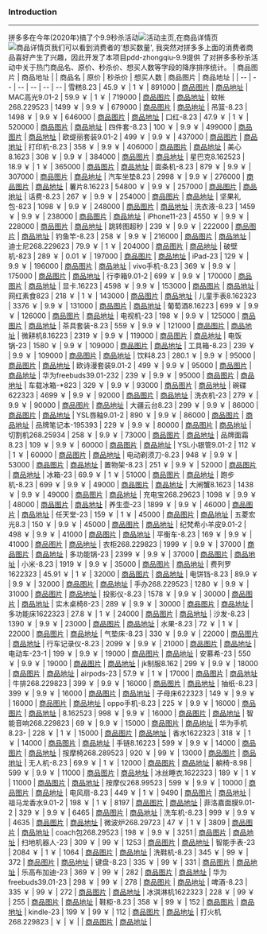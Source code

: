 ###  Introduction
---------------------------------------
拼多多在今年(2020年)搞了个9.9秒杀活动![活动主页](./imgs/pdd-9.9.png),在商品详情页
![商品详情页](./imgs/pdd-9.9-goods.png)我们可以看到消费者的’想买数量',
我突然对拼多多上面的消费者商品喜好产生了兴趣，因此开发了本项目pdd-zhongqiu-9.9提供
了对拼多多秒杀活动中关于热门商品名、原价、秒杀价、想买人数等字段的降序排序统计。                                                                                                   | 商品图片                                                                                                                                                   | 商品地址 |
| 商品名   | 原价    | 秒杀价 | 想买人数                                                                                                   | 商品图片                                                                                                                                                   | 商品地址 |
| --       | --      | --     | --                                                                                                         | --                                                                                                                                                         | --       |
雪糕8.23              | 45.9 ￥  | 1 ￥    | 891000 | [商品图片]( https://promotion.pddpic.com/cart/2020-07-12/33ae9ccc-5d41-4d24-af3a-50128e2ce37d_suffix.png ) | [商品地址]( https://mobile.yangkeduo.com/pincard_appointment_buy.html?type=39&_pdd_fs=1&_pdd_tc=ffffff&_pdd_sbs=1&_pdd_nc=1D0A42&subject_id=153502191621 ) |
MAC高光9.01-2         | 59.9 ￥  | 1 ￥    | 719000 | [商品图片]( https://promotion.pddpic.com/cart/2020-08-27/bf89923b-c66f-4dae-bee0-41b3d32f4097_suffix.png ) | [商品地址]( https://mobile.yangkeduo.com/pincard_appointment_buy.html?type=39&_pdd_fs=1&_pdd_tc=ffffff&_pdd_sbs=1&_pdd_nc=1D0A42&subject_id=170910947417 ) |
蚊帐268.229523        | 1499 ￥  | 9.9 ￥  | 679000 | [商品图片]( https://promotion.pddpic.com/cart/2020-07-26/53830b59-258b-4552-ab21-b62b10b6783c_suffix.png ) | [商品地址]( https://mobile.yangkeduo.com/pincard_appointment_buy.html?type=39&_pdd_fs=1&_pdd_tc=ffffff&_pdd_sbs=1&_pdd_nc=1D0A42&subject_id=146168077215 ) |
吊篮-8.23             | 1498 ￥  | 9.9 ￥  | 646000 | [商品图片]( https://promotion.pddpic.com/cart/2020-07-05/ad249d90-744b-4a01-ae5e-75154e7cc6ec_suffix.png ) | [商品地址]( https://mobile.yangkeduo.com/pincard_appointment_buy.html?type=39&_pdd_fs=1&_pdd_tc=ffffff&_pdd_sbs=1&_pdd_nc=1D0A42&subject_id=159148492049 ) |
口红-8.23             | 47.9 ￥  | 1 ￥    | 520000 | [商品图片]( https://promotion.pddpic.com/cart/2020-07-05/2f95840c-c5fe-4d89-9556-41fd9a623811_suffix.png ) | [商品地址]( https://mobile.yangkeduo.com/pincard_appointment_buy.html?type=39&_pdd_fs=1&_pdd_tc=ffffff&_pdd_sbs=1&_pdd_nc=1D0A42&subject_id=78321634578 )  |
四件套-8.23           | 100 ￥   | 9.9 ￥  | 499000 | [商品图片]( https://promotion.pddpic.com/cart/2020-07-05/50fbcfc4-7076-44d7-99ce-bff61c156984_suffix.png ) | [商品地址]( https://mobile.yangkeduo.com/pincard_appointment_buy.html?type=39&_pdd_fs=1&_pdd_tc=ffffff&_pdd_sbs=1&_pdd_nc=1D0A42&subject_id=146642889913 ) |
欧缇丽套装9.01-2      | 499 ￥   | 9.9 ￥  | 437000 | [商品图片]( https://promotion.pddpic.com/cart/2020-08-27/45386c88-9732-4bac-b164-1f847f449159_suffix.png ) | [商品地址]( https://mobile.yangkeduo.com/pincard_appointment_buy.html?type=39&_pdd_fs=1&_pdd_tc=ffffff&_pdd_sbs=1&_pdd_nc=1D0A42&subject_id=171496295648 ) |
打印机-8.23           | 358 ￥   | 9.9 ￥  | 406000 | [商品图片]( https://promotion.pddpic.com/cart/2020-07-05/d6e507cc-189e-4941-9bfb-16a7a7f43423_suffix.png ) | [商品地址]( https://mobile.yangkeduo.com/pincard_appointment_buy.html?type=39&_pdd_fs=1&_pdd_tc=ffffff&_pdd_sbs=1&_pdd_nc=1D0A42&subject_id=147285681428 ) |
美心8.1623            | 308 ￥   | 9.9 ￥  | 384000 | [商品图片]( https://promotion.pddpic.com/cart/2020-08-19/fe63678d-02cb-4906-8079-98ac2259289e_suffix.png ) | [商品地址]( https://mobile.yangkeduo.com/pincard_appointment_buy.html?type=39&_pdd_fs=1&_pdd_tc=ffffff&_pdd_sbs=1&_pdd_nc=1D0A42&subject_id=170828195525 ) |
星巴克8.162523        | 18.9 ￥  | 1 ￥    | 365000 | [商品图片]( https://promotion.pddpic.com/cart/2020-08-02/2aa3886f-27bb-4c84-968a-39813f797a28_suffix.png ) | [商品地址]( https://mobile.yangkeduo.com/pincard_appointment_buy.html?type=39&_pdd_fs=1&_pdd_tc=ffffff&_pdd_sbs=1&_pdd_nc=1D0A42&subject_id=161866688230 ) |
面条机-8.23           | 879 ￥   | 9.9 ￥  | 307000 | [商品图片]( https://promotion.pddpic.com/cart/2020-07-05/5d334ca0-9489-4d26-a2a7-59e81dfcc6f1_suffix.png ) | [商品地址]( https://mobile.yangkeduo.com/pincard_appointment_buy.html?type=39&_pdd_fs=1&_pdd_tc=ffffff&_pdd_sbs=1&_pdd_nc=1D0A42&subject_id=134639026879 ) |
汽车坐垫8.23          | 2998 ￥  | 9.9 ￥  | 276000 | [商品图片]( https://promotion.pddpic.com/cart/2020-07-12/127bca0f-c739-4465-bd0f-32c7810a0d6b_suffix.png ) | [商品地址]( https://mobile.yangkeduo.com/pincard_appointment_buy.html?type=39&_pdd_fs=1&_pdd_tc=ffffff&_pdd_sbs=1&_pdd_nc=1D0A42&subject_id=153658595991 ) |
薯片8.16223           | 54800 ￥ | 9.9 ￥  | 257000 | [商品图片]( https://promotion.pddpic.com/cart/2020-08-09/ebf74ec8-232b-4f47-a272-45d16975cc93_suffix.png ) | [商品地址]( https://mobile.yangkeduo.com/pincard_appointment_buy.html?type=39&_pdd_fs=1&_pdd_tc=ffffff&_pdd_sbs=1&_pdd_nc=1D0A42&subject_id=478987331 )    |
话费-8.23             | 267 ￥   | 9.9 ￥  | 254000 | [商品图片]( https://promotion.pddpic.com/cart/2020-07-05/652053ff-7e84-4f12-b12f-364ff80a97a3_suffix.png ) | [商品地址]( https://mobile.yangkeduo.com/pincard_appointment_buy.html?type=39&_pdd_fs=1&_pdd_tc=ffffff&_pdd_sbs=1&_pdd_nc=1D0A42&subject_id=146200367667 ) |
坚果礼包-823          | 1098 ￥  | 9.9 ￥  | 248000 | [商品图片]( https://promotion.pddpic.com/cart/2020-07-05/f422648b-2e79-420b-941e-3e90fcb2018f_suffix.png ) | [商品地址]( https://mobile.yangkeduo.com/pincard_appointment_buy.html?type=39&_pdd_fs=1&_pdd_tc=ffffff&_pdd_sbs=1&_pdd_nc=1D0A42&subject_id=145563917976 ) |
洗衣液-8.23           | 1459 ￥  | 9.9 ￥  | 238000 | [商品图片]( https://promotion.pddpic.com/cart/2020-07-05/73ba7d3f-2795-4260-9b5a-3ce8234dc24f_suffix.png ) | [商品地址]( https://mobile.yangkeduo.com/pincard_appointment_buy.html?type=39&_pdd_fs=1&_pdd_tc=ffffff&_pdd_sbs=1&_pdd_nc=1D0A42&subject_id=146100241691 ) |
iPhone11-23           | 4550 ￥  | 9.9 ￥  | 228000 | [商品图片]( https://promotion.pddpic.com/cart/2020-07-05/a3bb1136-8a88-4472-a686-64b501214c40_suffix.png ) | [商品地址]( https://mobile.yangkeduo.com/pincard_appointment_buy.html?type=39&_pdd_fs=1&_pdd_tc=ffffff&_pdd_sbs=1&_pdd_nc=1D0A42&subject_id=138674233704 ) |
跳转图超秒            | 239 ￥   | 9.9 ￥  | 222000 | [商品图片]( https://promotion.pddpic.com/cart/2020-07-26/3f559ca1-e156-4f26-955e-5ea523a405ab_suffix.gif ) | [商品地址]( https://mobile.yangkeduo.com/spike.html?_pdd_fs=1&_pdd_tc=ffffff&_pdd_sbs=1&_pdd_nc=ffffff&__rp_name=spike_super_list&spike_channel=99cmldy )  |
钓鱼竿-8.23           | 258 ￥   | 9.9 ￥  | 216000 | [商品图片]( https://promotion.pddpic.com/cart/2020-07-05/866ff346-6cb4-4f7c-b165-98ebe7d1b358_suffix.png ) | [商品地址]( https://mobile.yangkeduo.com/pincard_appointment_buy.html?type=39&_pdd_fs=1&_pdd_tc=ffffff&_pdd_sbs=1&_pdd_nc=1D0A42&subject_id=146213265713 ) |
迪士尼268.229623      | 79.9 ￥  | 1 ￥    | 204000 | [商品图片]( https://promotion.pddpic.com/cart/2020-07-26/50bdd275-5906-42ec-b158-4b8c221e108f_suffix.png ) | [商品地址]( https://mobile.yangkeduo.com/pincard_appointment_buy.html?type=39&_pdd_fs=1&_pdd_tc=ffffff&_pdd_sbs=1&_pdd_nc=1D0A42&subject_id=159421745700 ) |
破壁机-823            | 289 ￥   | 0.01 ￥ | 197000 | [商品图片]( https://promotion.pddpic.com/cart/2020-07-05/cd6964aa-6ad6-4bbb-8aa5-4e8fa7d617b6_suffix.png ) | [商品地址]( https://mobile.yangkeduo.com/pincard_appointment_buy.html?type=39&_pdd_fs=1&_pdd_tc=ffffff&_pdd_sbs=1&_pdd_nc=1D0A42&subject_id=83065615344 )  |
iPad-23               | 129 ￥   | 9.9 ￥  | 196000 | [商品图片]( https://promotion.pddpic.com/cart/2020-07-05/555189f6-5cc1-4941-93a9-9e3a2a9b929c_suffix.png ) | [商品地址]( https://mobile.yangkeduo.com/pincard_appointment_buy.html?type=39&_pdd_fs=1&_pdd_tc=ffffff&_pdd_sbs=1&_pdd_nc=1D0A42&subject_id=170939476364 ) |
vivo手机-8.23         | 369 ￥   | 9.9 ￥  | 175000 | [商品图片]( https://promotion.pddpic.com/cart/2020-08-09/06d2db5d-2665-4385-9485-5c374de001ff_suffix.png ) | [商品地址]( https://mobile.yangkeduo.com/pincard_appointment_buy.html?type=39&_pdd_fs=1&_pdd_tc=ffffff&_pdd_sbs=1&_pdd_nc=1D0A42&subject_id=164594045546 ) |
行李箱9.01-2          | 699 ￥   | 9.9 ￥  | 170000 | [商品图片]( https://promotion.pddpic.com/cart/2020-08-30/a097177e-93e9-4122-966f-e377877c8ec6_suffix.png ) | [商品地址]( https://mobile.yangkeduo.com/pincard_appointment_buy.html?type=39&_pdd_fs=1&_pdd_tc=ffffff&_pdd_sbs=1&_pdd_nc=1D0A42&subject_id=170089837075 ) |
显卡.16223            | 4598 ￥  | 9.9 ￥  | 153000 | [商品图片]( https://promotion.pddpic.com/cart/2020-08-16/12141b09-249f-4fd2-95eb-abfb648b25d2_suffix.png ) | [商品地址]( https://mobile.yangkeduo.com/pincard_appointment_buy.html?type=39&_pdd_fs=1&_pdd_tc=ffffff&_pdd_sbs=1&_pdd_nc=1D0A42&subject_id=164335035074 ) |
网红素食823           | 218 ￥   | 1 ￥    | 143000 | [商品图片]( https://promotion.pddpic.com/cart/2020-08-03/a88ef6d4-a007-4ad2-a6f1-a5f743b85620_suffix.png ) | [商品地址]( https://mobile.yangkeduo.com/pincard_appointment_buy.html?type=39&_pdd_fs=1&_pdd_tc=ffffff&_pdd_sbs=1&_pdd_nc=1D0A42&subject_id=154020962928 ) |
儿童手表8.162323      | 3376 ￥  | 9.9 ￥  | 131000 | [商品图片]( https://promotion.pddpic.com/cart/2020-08-09/fb6bd8eb-3f56-46ee-9605-f2b6a4b6a0a9_suffix.png ) | [商品地址]( https://mobile.yangkeduo.com/pincard_appointment_buy.html?type=39&_pdd_fs=1&_pdd_tc=ffffff&_pdd_sbs=1&_pdd_nc=1D0A42&subject_id=156741938415 ) |
葡萄酒8.16223         | 699 ￥   | 9.9 ￥  | 126000 | [商品图片]( https://promotion.pddpic.com/cart/2020-08-09/0ce639b9-9871-47f2-8285-e8b65bfb966c_suffix.png ) | [商品地址]( https://mobile.yangkeduo.com/pincard_appointment_buy.html?type=39&_pdd_fs=1&_pdd_tc=ffffff&_pdd_sbs=1&_pdd_nc=1D0A42&subject_id=165545349508 ) |
电视机-23             | 198 ￥   | 9.9 ￥  | 125000 | [商品图片]( https://promotion.pddpic.com/cart/2020-07-05/df70e097-ad36-404b-abb5-b2ead38e414a_suffix.png ) | [商品地址]( https://mobile.yangkeduo.com/pincard_appointment_buy.html?type=39&_pdd_fs=1&_pdd_tc=ffffff&_pdd_sbs=1&_pdd_nc=1D0A42&subject_id=61108215691 )  |
茶具套装-8.23         | 559 ￥   | 9.9 ￥  | 121000 | [商品图片]( https://promotion.pddpic.com/cart/2020-07-05/adc336e0-186a-4d83-abef-16980054ebe2_suffix.png ) | [商品地址]( https://mobile.yangkeduo.com/pincard_appointment_buy.html?type=39&_pdd_fs=1&_pdd_tc=ffffff&_pdd_sbs=1&_pdd_nc=1D0A42&subject_id=146138472493 ) |
微耕机8.16223         | 2319 ￥  | 9.9 ￥  | 119000 | [商品图片]( https://promotion.pddpic.com/cart/2020-08-10/9a9b1fe5-7c59-4fed-bf4a-afb483d3abba_suffix.png ) | [商品地址]( https://mobile.yangkeduo.com/pincard_appointment_buy.html?type=39&_pdd_fs=1&_pdd_tc=ffffff&_pdd_sbs=1&_pdd_nc=1D0A42&subject_id=164562966057 ) |
电饭锅-23             | 1580 ￥  | 9.9 ￥  | 109000 | [商品图片]( https://promotion.pddpic.com/cart/2020-07-05/43bba15f-19d3-4b65-90b4-f17465ac8d03_suffix.png ) | [商品地址]( https://mobile.yangkeduo.com/pincard_appointment_buy.html?type=39&_pdd_fs=1&_pdd_tc=ffffff&_pdd_sbs=1&_pdd_nc=1D0A42&subject_id=159211885655 ) |
工具箱-8.23           | 239 ￥   | 9.9 ￥  | 109000 | [商品图片]( https://promotion.pddpic.com/cart/2020-07-05/e6e5ef5e-adff-4543-b7dc-4fef5d029455_suffix.png ) | [商品地址]( https://mobile.yangkeduo.com/pincard_appointment_buy.html?type=39&_pdd_fs=1&_pdd_tc=ffffff&_pdd_sbs=1&_pdd_nc=1D0A42&subject_id=153667510784 ) |
饮料8.23              | 280.1 ￥ | 9.9 ￥  | 95000  | [商品图片]( https://promotion.pddpic.com/cart/2020-07-12/1236c320-da4f-45c4-9241-1c6786690656_suffix.png ) | [商品地址]( https://mobile.yangkeduo.com/pincard_appointment_buy.html?type=39&_pdd_fs=1&_pdd_tc=ffffff&_pdd_sbs=1&_pdd_nc=1D0A42&subject_id=144695323457 ) |
欧诗漫套装9.01-2      | 499 ￥   | 9.9 ￥  | 95000  | [商品图片]( https://promotion.pddpic.com/cart/2020-08-27/af38d526-1c78-4d55-aa53-7790d4fffe62_suffix.png ) | [商品地址]( https://mobile.yangkeduo.com/pincard_appointment_buy.html?type=39&_pdd_fs=1&_pdd_tc=ffffff&_pdd_sbs=1&_pdd_nc=1D0A42&subject_id=170881026689 ) |
华为freebuds39.01-232 | 239 ￥   | 9.9 ￥  | 95000  | [商品图片]( https://promotion.pddpic.com/cart/2020-09-03/4bd2bd7e-72eb-4f5e-8f25-75aafd0b1a78_suffix.png ) | [商品地址]( https://mobile.yangkeduo.com/pincard_appointment_buy.html?type=39&_pdd_fs=1&_pdd_tc=ffffff&_pdd_sbs=1&_pdd_nc=1D0A42&subject_id=172483922811 ) |
车载冰箱-*823         | 329 ￥   | 9.9 ￥  | 93000  | [商品图片]( https://promotion.pddpic.com/cart/2020-07-05/44948f7d-a738-4be7-b91b-3dbe95699ffd_suffix.png ) | [商品地址]( https://mobile.yangkeduo.com/pincard_appointment_buy.html?type=39&_pdd_fs=1&_pdd_tc=ffffff&_pdd_sbs=1&_pdd_nc=1D0A42&subject_id=145849112707 ) |
碗碟622323            | 4699 ￥  | 9.9 ￥  | 92000  | [商品图片]( https://promotion.pddpic.com/cart/2020-08-16/d65412fa-23bb-4b4f-9498-337ba49b9264_suffix.png ) | [商品地址]( https://mobile.yangkeduo.com/pincard_appointment_buy.html?type=39&_pdd_fs=1&_pdd_tc=ffffff&_pdd_sbs=1&_pdd_nc=1D0A42&subject_id=150516856605 ) |
洗衣机-23             | 279 ￥   | 9.9 ￥  | 90000  | [商品图片]( https://promotion.pddpic.com/cart/2020-08-05/b0311d19-04fa-45e3-8fa9-a7d8d5092661_suffix.png ) | [商品地址]( https://mobile.yangkeduo.com/pincard_appointment_buy.html?type=39&_pdd_fs=1&_pdd_tc=ffffff&_pdd_sbs=1&_pdd_nc=1D0A42&subject_id=128353504925 ) |
大疆云台8.23          | 299 ￥   | 9.9 ￥  | 86000  | [商品图片]( https://promotion.pddpic.com/cart/2020-07-19/df2dd239-529a-45c7-8e15-0bae6bf97197_suffix.png ) | [商品地址]( https://mobile.yangkeduo.com/pincard_appointment_buy.html?type=39&_pdd_fs=1&_pdd_tc=ffffff&_pdd_sbs=1&_pdd_nc=1D0A42&subject_id=170548083987 ) |
YSL唇釉9.01-2         | 890 ￥   | 9.9 ￥  | 86000  | [商品图片]( https://promotion.pddpic.com/cart/2020-08-27/f6ada38c-828e-4b28-8499-27137f5e6b4e_suffix.png ) | [商品地址]( https://mobile.yangkeduo.com/pincard_appointment_buy.html?type=39&_pdd_fs=1&_pdd_tc=ffffff&_pdd_sbs=1&_pdd_nc=1D0A42&subject_id=170819652211 ) |
品牌笔记本-195393     | 229 ￥   | 9.9 ￥  | 80000  | [商品图片]( https://promotion.pddpic.com/cart/2020-07-05/85212d99-c550-4ed7-a56b-e89e319a8c93_suffix.png ) | [商品地址]( https://mobile.yangkeduo.com/pincard_appointment_buy.html?type=39&_pdd_fs=1&_pdd_tc=ffffff&_pdd_sbs=1&_pdd_nc=1D0A42&subject_id=146337333706 ) |
切割机268.25934       | 258 ￥   | 9.9 ￥  | 73000  | [商品图片]( https://promotion.pddpic.com/cart/2020-07-19/97ca165c-057a-4960-b1f1-f091f883134d_suffix.png ) | [商品地址]( https://mobile.yangkeduo.com/pincard_appointment_buy.html?type=39&_pdd_fs=1&_pdd_tc=ffffff&_pdd_sbs=1&_pdd_nc=1D0A42&subject_id=154926153410 ) |
品牌面霜8.23          | 109 ￥   | 9.9 ￥  | 60000  | [商品图片]( https://promotion.pddpic.com/cart/2020-08-17/daa87457-5321-486b-8c2a-a7d439ac6899_suffix.png ) | [商品地址]( https://mobile.yangkeduo.com/pincard_appointment_buy.html?type=39&_pdd_fs=1&_pdd_tc=ffffff&_pdd_sbs=1&_pdd_nc=1D0A42&subject_id=132437812435 ) |
YSL小银管9.01-2       | 112 ￥   | 1 ￥    | 60000  | [商品图片]( https://promotion.pddpic.com/cart/2020-08-27/38c6783b-56a9-45ff-9b33-12e8cf0a5bbb_suffix.png ) | [商品地址]( https://mobile.yangkeduo.com/pincard_appointment_buy.html?type=39&_pdd_fs=1&_pdd_tc=ffffff&_pdd_sbs=1&_pdd_nc=1D0A42&subject_id=170814896970 ) |
电动剃须刀-8.23       | 948 ￥   | 9.9 ￥  | 53000  | [商品图片]( https://promotion.pddpic.com/cart/2020-07-05/94675935-e594-4fc9-ac38-01fd73ee79b6_suffix.png ) | [商品地址]( https://mobile.yangkeduo.com/pincard_appointment_buy.html?type=39&_pdd_fs=1&_pdd_tc=ffffff&_pdd_sbs=1&_pdd_nc=1D0A42&subject_id=120717296896 ) |
置物架-8.23           | 251 ￥   | 9.9 ￥  | 52000  | [商品图片]( https://promotion.pddpic.com/cart/2020-07-05/875637ca-7d22-4ff1-a9b8-69e639e2e97a_suffix.png ) | [商品地址]( https://mobile.yangkeduo.com/pincard_appointment_buy.html?type=39&_pdd_fs=1&_pdd_tc=ffffff&_pdd_sbs=1&_pdd_nc=1D0A42&subject_id=131156173412 ) |
冰箱-23               | 69.9 ￥  | 1 ￥    | 51000  | [商品图片]( https://promotion.pddpic.com/cart/2020-07-05/f5dcb4be-8376-4d72-a72e-a99a2ae079b9_suffix.png ) | [商品地址]( https://mobile.yangkeduo.com/pincard_appointment_buy.html?type=39&_pdd_fs=1&_pdd_tc=ffffff&_pdd_sbs=1&_pdd_nc=1D0A42&subject_id=128345909982 ) |
跑步机-8.23           | 699 ￥   | 9.9 ￥  | 49000  | [商品图片]( https://promotion.pddpic.com/cart/2020-07-05/da547c37-9c8c-4978-b2ee-1f5962e9314d_suffix.png ) | [商品地址]( https://mobile.yangkeduo.com/pincard_appointment_buy.html?type=39&_pdd_fs=1&_pdd_tc=ffffff&_pdd_sbs=1&_pdd_nc=1D0A42&subject_id=169779040354 ) |
大闸蟹8.1623          | 1438 ￥  | 9.9 ￥  | 49000  | [商品图片]( https://promotion.pddpic.com/cart/2020-08-17/16a732ef-01a6-4ec6-b04c-9e3e06a59a0e_suffix.png ) | [商品地址]( https://mobile.yangkeduo.com/pincard_appointment_buy.html?type=39&_pdd_fs=1&_pdd_tc=ffffff&_pdd_sbs=1&_pdd_nc=1D0A42&subject_id=170470818131 ) |
充电宝268.29623       | 1098 ￥  | 9.9 ￥  | 48000  | [商品图片]( https://promotion.pddpic.com/cart/2020-07-19/2bb65167-0190-4bcb-bbb2-c242fd00c05d_suffix.png ) | [商品地址]( https://mobile.yangkeduo.com/pincard_appointment_buy.html?type=39&_pdd_fs=1&_pdd_tc=ffffff&_pdd_sbs=1&_pdd_nc=1D0A42&subject_id=155992970988 ) |
养生壶-23             | 1899 ￥  | 9.9 ￥  | 46000  | [商品图片]( https://promotion.pddpic.com/cart/2020-07-05/bb6d438e-47e4-4cd8-a382-0298e117b0e3_suffix.png ) | [商品地址]( https://mobile.yangkeduo.com/pincard_appointment_buy.html?type=39&_pdd_fs=1&_pdd_tc=ffffff&_pdd_sbs=1&_pdd_nc=1D0A42&subject_id=142373478863 ) |
任天堂-23             | 159 ￥   | 1 ￥    | 45000  | [商品图片]( https://promotion.pddpic.com/cart/2020-07-05/1a4c0250-041a-452a-8ef4-e23ff1cc99f7_suffix.png ) | [商品地址]( https://mobile.yangkeduo.com/pincard_appointment_buy.html?type=39&_pdd_fs=1&_pdd_tc=ffffff&_pdd_sbs=1&_pdd_nc=1D0A42&subject_id=164637149471 ) |
五菱宏光8.3           | 150 ￥   | 9.9 ￥  | 45000  | [商品图片]( https://promotion.pddpic.com/cart/2020-07-05/6394eca6-bcb9-4073-b28f-97a27c88451b_suffix.png ) | [商品地址]( https://mobile.yangkeduo.com/pincard_appointment_buy.html?type=39&_pdd_fs=1&_pdd_tc=ffffff&_pdd_sbs=1&_pdd_nc=1D0A42&subject_id=168990652045 ) |
纪梵希小羊皮9.01-2    | 498 ￥   | 9.9 ￥  | 41000  | [商品图片]( https://promotion.pddpic.com/cart/2020-08-27/f79664c5-76f8-4d46-9042-a0d0026638b9_suffix.png ) | [商品地址]( https://mobile.yangkeduo.com/pincard_appointment_buy.html?type=39&_pdd_fs=1&_pdd_tc=ffffff&_pdd_sbs=1&_pdd_nc=1D0A42&subject_id=170812803870 ) |
平衡车-8.23           | 169 ￥   | 9.9 ￥  | 41000  | [商品图片]( https://promotion.pddpic.com/cart/2020-07-05/5b08ddda-c84d-4935-af9e-d47ef90c362b_suffix.png ) | [商品地址]( https://mobile.yangkeduo.com/pincard_appointment_buy.html?type=39&_pdd_fs=1&_pdd_tc=ffffff&_pdd_sbs=1&_pdd_nc=1D0A42&subject_id=146208470819 ) |
衣柜268.229823        | 1999 ￥  | 9.9 ￥  | 37000  | [商品图片]( https://promotion.pddpic.com/cart/2020-07-26/cb0adf53-3549-4f71-b446-72d434c92ea2_suffix.png ) | [商品地址]( http://mobile.yangkeduo.com/pincard_appointment_buy.html?type=39&_pdd_fs=1&_pdd_tc=ffffff&_pdd_sbs=1&_pdd_nc=1D0A42&subject_id=170905303083 )  |
多功能锅-23           | 2399 ￥  | 9.9 ￥  | 37000  | [商品图片]( https://promotion.pddpic.com/cart/2020-07-05/63df61be-1ef7-4e25-ac2a-11ba143f5d23_suffix.png ) | [商品地址]( https://mobile.yangkeduo.com/pincard_appointment_buy.html?type=39&_pdd_fs=1&_pdd_tc=ffffff&_pdd_sbs=1&_pdd_nc=1D0A42&subject_id=146141063973 ) |
小米-8.23             | 1919 ￥  | 9.9 ￥  | 35000  | [商品图片]( https://promotion.pddpic.com/cart/2020-07-05/c26b3e1c-7db9-46f5-bbbe-f63452345b26_suffix.png ) | [商品地址]( https://mobile.yangkeduo.com/pincard_appointment_buy.html?type=39&_pdd_fs=1&_pdd_tc=ffffff&_pdd_sbs=1&_pdd_nc=1D0A42&subject_id=171589031196 ) |
费列罗1622323         | 45.91 ￥ | 1 ￥    | 32000  | [商品图片]( https://promotion.pddpic.com/cart/2020-08-16/60ef3bb5-fd0f-4c1b-85e6-262abe1c4200_suffix.png ) | [商品地址]( https://mobile.yangkeduo.com/pincard_appointment_buy.html?type=39&_pdd_fs=1&_pdd_tc=ffffff&_pdd_sbs=1&_pdd_nc=1D0A42&subject_id=120910437168 ) |
电饼铛-8.23           | 89.9 ￥  | 9.9 ￥  | 32000  | [商品图片]( https://promotion.pddpic.com/cart/2020-07-05/ed28ec87-aa79-4c01-8664-015e8f6f822a_suffix.png ) | [商品地址]( https://mobile.yangkeduo.com/pincard_appointment_buy.html?type=39&_pdd_fs=1&_pdd_tc=ffffff&_pdd_sbs=1&_pdd_nc=1D0A42&subject_id=129263460010 ) |
手办268.229523        | 1280 ￥  | 9.9 ￥  | 31000  | [商品图片]( https://promotion.pddpic.com/cart/2020-07-26/942790ef-6c43-4598-9e10-4b932e0f6cf5_suffix.png ) | [商品地址]( http://mobile.yangkeduo.com/pincard_appointment_buy.html?type=39&_pdd_fs=1&_pdd_tc=ffffff&_pdd_sbs=1&_pdd_nc=1D0A42&subject_id=170405776725 )  |
投影仪-8.23           | 1578 ￥  | 9.9 ￥  | 30000  | [商品图片]( https://promotion.pddpic.com/cart/2020-07-05/c3db998a-5cec-474d-a10f-735886552275_suffix.png ) | [商品地址]( https://mobile.yangkeduo.com/pincard_appointment_buy.html?type=39&_pdd_fs=1&_pdd_tc=ffffff&_pdd_sbs=1&_pdd_nc=1D0A42&subject_id=164673438700 ) |
实木桌椅8-23          | 289 ￥   | 9.9 ￥  | 30000  | [商品图片]( https://promotion.pddpic.com/cart/2020-07-12/24161e2e-9f6c-486d-a0a4-853ba56ba4b2_suffix.png ) | [商品地址]( https://mobile.yangkeduo.com/pincard_appointment_buy.html?type=39&_pdd_fs=1&_pdd_tc=ffffff&_pdd_sbs=1&_pdd_nc=1D0A42&subject_id=153623545297 ) |
多功能床1622323       | 27.8 ￥  | 1 ￥    | 24000  | [商品图片]( https://promotion.pddpic.com/cart/2020-08-17/724621ec-dcfd-4301-9fcb-e7e8b557fd1e_suffix.png ) | [商品地址]( https://mobile.yangkeduo.com/pincard_appointment_buy.html?type=39&_pdd_fs=1&_pdd_tc=ffffff&_pdd_sbs=1&_pdd_nc=1D0A42&subject_id=165156253484 ) |
沙发-8.23             | 1390 ￥  | 9.9 ￥  | 23000  | [商品图片]( https://promotion.pddpic.com/cart/2020-07-05/bc9407c8-d8d0-4207-a3d5-f8bd87885bf0_suffix.png ) | [商品地址]( https://mobile.yangkeduo.com/pincard_appointment_buy.html?type=39&_pdd_fs=1&_pdd_tc=ffffff&_pdd_sbs=1&_pdd_nc=1D0A42&subject_id=145315585024 ) |
水果-8.23             | 72 ￥    | 1 ￥    | 22000  | [商品图片]( https://promotion.pddpic.com/cart/2020-07-05/76691d30-1a94-4cc9-9a53-32f4e674f270_suffix.png ) | [商品地址]( https://mobile.yangkeduo.com/pincard_appointment_buy.html?type=39&_pdd_fs=1&_pdd_tc=ffffff&_pdd_sbs=1&_pdd_nc=1D0A42&subject_id=146113076405 ) |
气垫床-8.23           | 330 ￥   | 9.9 ￥  | 22000  | [商品图片]( https://promotion.pddpic.com/cart/2020-07-05/456cb216-9f18-4c0d-80dc-8f23b3b9110d_suffix.png ) | [商品地址]( https://mobile.yangkeduo.com/pincard_appointment_buy.html?type=39&_pdd_fs=1&_pdd_tc=ffffff&_pdd_sbs=1&_pdd_nc=1D0A42&subject_id=146664945201 ) |
行车记录仪-8.23       | 2099 ￥  | 9.9 ￥  | 21000  | [商品图片]( https://promotion.pddpic.com/cart/2020-07-05/3142f43f-c653-47f5-821b-e1d9e96c9e33_suffix.png ) | [商品地址]( https://mobile.yangkeduo.com/pincard_appointment_buy.html?type=39&_pdd_fs=1&_pdd_tc=ffffff&_pdd_sbs=1&_pdd_nc=1D0A42&subject_id=145843516788 ) |
电动车-23-1           | 199 ￥   | 9.9 ￥  | 19000  | [商品图片]( https://promotion.pddpic.com/cart/2020-07-05/b4bde62d-bfb8-47d4-9cb5-4b8615a1cc03_suffix.png ) | [商品地址]( https://mobile.yangkeduo.com/pincard_appointment_buy.html?type=39&_pdd_fs=1&_pdd_tc=ffffff&_pdd_sbs=1&_pdd_nc=1D0A42&subject_id=163673065067 ) |
安慕希-23             | 550 ￥   | 9.9 ￥  | 19000  | [商品图片]( https://promotion.pddpic.com/cart/2020-07-05/7c097308-5f43-4015-852b-a8061116aa91_suffix.png ) | [商品地址]( https://mobile.yangkeduo.com/pincard_appointment_buy.html?type=39&_pdd_fs=1&_pdd_tc=ffffff&_pdd_sbs=1&_pdd_nc=1D0A42&subject_id=147051494917 ) |
jk制服8.162           | 299 ￥   | 9.9 ￥  | 18000  | [商品图片]( https://promotion.pddpic.com/cart/2020-08-09/0516609f-9f1c-49e9-85e9-d0515fb5e67a_suffix.png ) | [商品地址]( https://mobile.yangkeduo.com/pincard_appointment_buy.html?type=39&_pdd_fs=1&_pdd_tc=ffffff&_pdd_sbs=1&_pdd_nc=1D0A42&subject_id=171618071506 ) |
airpods-23            | 57.9 ￥  | 1 ￥    | 17000  | [商品图片]( https://promotion.pddpic.com/cart/2020-07-05/14d7b262-8495-4ce0-aa22-e387f3559e7f_suffix.png ) | [商品地址]( https://mobile.yangkeduo.com/pincard_appointment_buy.html?type=39&_pdd_fs=1&_pdd_tc=ffffff&_pdd_sbs=1&_pdd_nc=1D0A42&subject_id=171688354776 ) |
牛排268.229823        | 399 ￥   | 9.9 ￥  | 16000  | [商品图片]( https://promotion.pddpic.com/cart/2020-07-26/7c440e48-c60a-4aaf-b0d7-96ad296488fa_suffix.png ) | [商品地址]( https://mobile.yangkeduo.com/pincard_appointment_buy.html?type=39&_pdd_fs=1&_pdd_tc=ffffff&_pdd_sbs=1&_pdd_nc=1D0A42&subject_id=160576708354 ) |
抽纸-8.23             | 399 ￥   | 9.9 ￥  | 16000  | [商品图片]( https://promotion.pddpic.com/cart/2020-07-05/f230da34-f463-4685-a8cb-90cdc70f16c6_suffix.png ) | [商品地址]( https://mobile.yangkeduo.com/pincard_appointment_buy.html?type=39&_pdd_fs=1&_pdd_tc=ffffff&_pdd_sbs=1&_pdd_nc=1D0A42&subject_id=101907687584 ) |
子母床622323          | 149 ￥   | 9.9 ￥  | 16000  | [商品图片]( https://promotion.pddpic.com/cart/2020-08-16/427a962f-e6d8-44da-9aa8-5bdc5c0b7160_suffix.png ) | [商品地址]( https://mobile.yangkeduo.com/pincard_appointment_buy.html?type=39&_pdd_fs=1&_pdd_tc=ffffff&_pdd_sbs=1&_pdd_nc=1D0A42&subject_id=153613247900 ) |
oppo手机-8.23         | 225 ￥   | 9.9 ￥  | 16000  | [商品图片]( https://promotion.pddpic.com/cart/2020-07-05/2da77ad4-7e0e-48c1-9e3f-2a3f6875ab8c_suffix.png ) | [商品地址]( https://mobile.yangkeduo.com/pincard_appointment_buy.html?type=39&_pdd_fs=1&_pdd_tc=ffffff&_pdd_sbs=1&_pdd_nc=1D0A42&subject_id=170174394280 ) |
8.162523              | 998 ￥   | 9.9 ￥  | 16000  | [商品图片]( https://promotion.pddpic.com/cart/2020-08-11/865c9d34-e17e-4037-aedd-0dc2f0000def_suffix.png ) | [商品地址]( https://mobile.yangkeduo.com/pincard_appointment_buy.html?type=39&_pdd_fs=1&_pdd_tc=ffffff&_pdd_sbs=1&_pdd_nc=1D0A42&subject_id=159127553801 ) |
智能音响268.229823    | 69 ￥    | 9.9 ￥  | 15000  | [商品图片]( https://promotion.pddpic.com/cart/2020-07-26/415c7c72-b30b-4764-af3e-fefca9b635c2_suffix.png ) | [商品地址]( https://mobile.yangkeduo.com/pincard_appointment_buy.html?type=39&_pdd_fs=1&_pdd_tc=ffffff&_pdd_sbs=1&_pdd_nc=1D0A42&subject_id=159427059447 ) |
华为手机8.23-         | 228 ￥   | 1 ￥    | 15000  | [商品图片]( https://promotion.pddpic.com/cart/2020-07-05/f0b8f214-b11b-4ed6-9dcc-b3887bad5f62_suffix.png ) | [商品地址]( https://mobile.yangkeduo.com/pincard_appointment_buy.html?type=39&_pdd_fs=1&_pdd_tc=ffffff&_pdd_sbs=1&_pdd_nc=1D0A42&subject_id=171702158003 ) |
香水1622323           | 318 ￥   | 1 ￥    | 14000  | [商品图片]( https://promotion.pddpic.com/cart/2020-08-31/1468891c-e247-4c8b-8a79-ba73894520c0_suffix.png ) | [商品地址]( https://mobile.yangkeduo.com/pincard_appointment_buy.html?type=39&_pdd_fs=1&_pdd_tc=ffffff&_pdd_sbs=1&_pdd_nc=1D0A42&subject_id=166222229523 ) |
手链8.16223           | 599 ￥   | 9.9 ￥  | 14000  | [商品图片]( https://promotion.pddpic.com/cart/2020-08-12/797935db-7e47-4415-9910-47e4224aba68_suffix.png ) | [商品地址]( https://mobile.yangkeduo.com/pincard_appointment_buy.html?type=39&_pdd_fs=1&_pdd_tc=ffffff&_pdd_sbs=1&_pdd_nc=1D0A42&subject_id=164576813542 ) |
按摩椅268.289523      | 920 ￥   | 99 ￥   | 13000  | [商品图片]( https://promotion.pddpic.com/cart/2020-07-26/362a3b87-ab13-4f8e-a72c-e987aa35180f_suffix.png ) | [商品地址]( https://mobile.yangkeduo.com/pincard_appointment_buy.html?type=39&_pdd_fs=1&_pdd_tc=ffffff&_pdd_sbs=1&_pdd_nc=1D0A42&subject_id=158752532550 ) |
无人机-8.23           | 69.9 ￥  | 1 ￥    | 12000  | [商品图片]( https://promotion.pddpic.com/cart/2020-07-05/a19edf90-5ffe-4025-89cb-255eba98f9ec_suffix.png ) | [商品地址]( https://mobile.yangkeduo.com/pincard_appointment_buy.html?type=39&_pdd_fs=1&_pdd_tc=ffffff&_pdd_sbs=1&_pdd_nc=1D0A42&subject_id=23469130 )     |
躺椅-8.98             | 599 ￥   | 9.9 ￥  | 11000  | [商品图片]( https://promotion.pddpic.com/cart/2020-07-05/942c8c3c-d7a1-4b00-9224-9ebaeb32d219_suffix.png ) | [商品地址]( https://mobile.yangkeduo.com/pincard_appointment_buy.html?type=39&_pdd_fs=1&_pdd_tc=ffffff&_pdd_sbs=1&_pdd_nc=1D0A42&subject_id=98292332021 )  |
冰丝睡衣.1622323      | 189 ￥   | 1 ￥    | 11000  | [商品图片]( https://promotion.pddpic.com/cart/2020-08-16/d9af2bbd-2279-4479-975d-a1f8dd83b4f1_suffix.png ) | [商品地址]( https://mobile.yangkeduo.com/pincard_appointment_buy.html?type=39&_pdd_fs=1&_pdd_tc=ffffff&_pdd_sbs=1&_pdd_nc=1D0A42&subject_id=170524408107 ) |
按摩仪268.99523       | 599 ￥   | 9.9 ￥  | 10000  | [商品图片]( https://promotion.pddpic.com/cart/2020-07-26/4304df96-0ced-4e87-97a6-1848cde7c0d1_suffix.png ) | [商品地址]( https://mobile.yangkeduo.com/pincard_appointment_buy.html?type=39&_pdd_fs=1&_pdd_tc=ffffff&_pdd_sbs=1&_pdd_nc=1D0A42&subject_id=158745658403 ) |
电风扇-8.23           | 449 ￥   | 1 ￥    | 9490   | [商品图片]( https://promotion.pddpic.com/cart/2020-07-05/602c23cf-404d-4bcd-a7a4-1dd657c5b9b0_suffix.png ) | [商品地址]( https://mobile.yangkeduo.com/pincard_appointment_buy.html?type=39&_pdd_fs=1&_pdd_tc=ffffff&_pdd_sbs=1&_pdd_nc=1D0A42&subject_id=148163823632 ) |
祖马龙香水9.01-2      | 198 ￥   | 1 ￥    | 8197   | [商品图片]( https://promotion.pddpic.com/cart/2020-08-27/70b1f89b-404e-4fbc-b153-a07cfa806327_suffix.png ) | [商品地址]( https://mobile.yangkeduo.com/pincard_appointment_buy.html?type=39&_pdd_fs=1&_pdd_tc=ffffff&_pdd_sbs=1&_pdd_nc=1D0A42&subject_id=170952643923 ) |
菲洛嘉面膜9.01-2      | 329 ￥   | 9.9 ￥  | 6465   | [商品图片]( https://promotion.pddpic.com/cart/2020-08-27/9ea39778-1230-432c-926c-2ef2aa51ffc3_suffix.png ) | [商品地址]( https://mobile.yangkeduo.com/pincard_appointment_buy.html?type=39&_pdd_fs=1&_pdd_tc=ffffff&_pdd_sbs=1&_pdd_nc=1D0A42&subject_id=171503096987 ) |
洗车机-8.23           | 999 ￥   | 9.9 ￥  | 4635   | [商品图片]( https://promotion.pddpic.com/cart/2020-07-05/ca957ab1-52e2-435c-a39e-04f7caca556d_suffix.png ) | [商品地址]( https://mobile.yangkeduo.com/pincard_appointment_buy.html?type=39&_pdd_fs=1&_pdd_tc=ffffff&_pdd_sbs=1&_pdd_nc=1D0A42&subject_id=149996936167 ) |
微波炉268.29723       | 47 ￥    | 1 ￥    | 3809   | [商品图片]( https://promotion.pddpic.com/cart/2020-07-19/d1760701-dbab-44a6-986c-ee3e7fd1916b_suffix.png ) | [商品地址]( https://mobile.yangkeduo.com/pincard_appointment_buy.html?type=39&_pdd_fs=1&_pdd_tc=ffffff&_pdd_sbs=1&_pdd_nc=1D0A42&subject_id=153374259610 ) |
coach包268.29523      | 198 ￥   | 9.9 ￥  | 3251   | [商品图片]( https://promotion.pddpic.com/cart/2020-07-19/1dad7b17-2df7-4b72-97a4-9b828e32a5e1_suffix.png ) | [商品地址]( https://mobile.yangkeduo.com/pincard_appointment_buy.html?type=39&_pdd_fs=1&_pdd_tc=ffffff&_pdd_sbs=1&_pdd_nc=1D0A42&subject_id=153665362742 ) |
扫地机器人-23         | 309 ￥   | 99 ￥   | 1253   | [商品图片]( https://promotion.pddpic.com/cart/2020-07-05/6668072d-f139-4dcd-acff-3d8f5d42a9a0_suffix.png ) | [商品地址]( https://mobile.yangkeduo.com/pincard_appointment_buy.html?type=39&_pdd_fs=1&_pdd_tc=ffffff&_pdd_sbs=1&_pdd_nc=1D0A42&subject_id=167164925411 ) |
智能手表-23           | 2084 ￥  | 1 ￥    | 1064   | [商品图片]( https://promotion.pddpic.com/cart/2020-07-05/7e3a9940-b5d5-46c3-a371-ce307ed94296_suffix.png ) | [商品地址]( https://mobile.yangkeduo.com/pincard_appointment_buy.html?type=39&_pdd_fs=1&_pdd_tc=ffffff&_pdd_sbs=1&_pdd_nc=1D0A42&subject_id=153486220783 ) |
洗鞋机-8.23           | 345 ￥   | 99 ￥   | 372    | [商品图片]( https://promotion.pddpic.com/cart/2020-07-05/034d935b-e15b-4169-9333-aec61b2271c3_suffix.png ) | [商品地址]( https://mobile.yangkeduo.com/pincard_appointment_buy.html?type=39&_pdd_fs=1&_pdd_tc=ffffff&_pdd_sbs=1&_pdd_nc=1D0A42&subject_id=98701470585 )  |
键盘-8.23             | 335 ￥   | 99 ￥   | 331    | [商品图片]( https://promotion.pddpic.com/cart/2020-07-05/6ca012fc-ce5e-4fa1-9d64-4c9a17426bb9_suffix.png ) | [商品地址]( https://mobile.yangkeduo.com/pincard_appointment_buy.html?type=39&_pdd_fs=1&_pdd_tc=ffffff&_pdd_sbs=1&_pdd_nc=1D0A42&subject_id=154113690395 ) |
乐高布加迪-23         | 369 ￥   | 99 ￥   | 282    | [商品图片]( https://promotion.pddpic.com/cart/2020-07-05/5a473d5f-26a6-450e-9459-b2fc51a52983_suffix.png ) | [商品地址]( https://mobile.yangkeduo.com/pincard_appointment_buy.html?type=39&_pdd_fs=1&_pdd_tc=ffffff&_pdd_sbs=1&_pdd_nc=1D0A42&subject_id=146181908747 ) |
华为freebuds39.01-23  | 298 ￥   | 99 ￥   | 278    | [商品图片]( https://promotion.pddpic.com/cart/2020-08-30/8ff355b9-301a-471b-9623-1e28dd57684b_suffix.png ) | [商品地址]( https://mobile.yangkeduo.com/pincard_appointment_buy.html?type=39&_pdd_fs=1&_pdd_tc=ffffff&_pdd_sbs=1&_pdd_nc=1D0A42&subject_id=171543855464 ) |
啤酒-8.23             | 335 ￥   | 99 ￥   | 272    | [商品图片]( https://promotion.pddpic.com/cart/2020-07-05/59a0f1c1-1868-40bf-8d6a-46a9430308eb_suffix.png ) | [商品地址]( https://mobile.yangkeduo.com/pincard_appointment_buy.html?type=39&_pdd_fs=1&_pdd_tc=ffffff&_pdd_sbs=1&_pdd_nc=1D0A42&subject_id=150443336712 ) |
冰淇淋机1622323       | 228 ￥   | 99 ￥   | 255    | [商品图片]( https://promotion.pddpic.com/cart/2020-08-16/fd2fc63c-c0e5-4432-9b9d-1e9bf30d5352_suffix.png ) | [商品地址]( https://mobile.yangkeduo.com/pincard_appointment_buy.html?type=39&_pdd_fs=1&_pdd_tc=ffffff&_pdd_sbs=1&_pdd_nc=1D0A42&subject_id=111346968882 ) |
鞋柜-8.23             | 358 ￥   | 99 ￥   | 152    | [商品图片]( https://promotion.pddpic.com/cart/2020-07-05/c8e95b32-ea83-4fe2-8e88-c8b6fd5944bb_suffix.png ) | [商品地址]( https://mobile.yangkeduo.com/pincard_appointment_buy.html?type=39&_pdd_fs=1&_pdd_tc=ffffff&_pdd_sbs=1&_pdd_nc=1D0A42&subject_id=147102355231 ) |
kindle-23             | 199 ￥   | 99 ￥   | 112    | [商品图片]( https://promotion.pddpic.com/cart/2020-07-05/b489f19c-b450-4f32-b724-f4861edbdbc9_suffix.png ) | [商品地址]( https://mobile.yangkeduo.com/pincard_appointment_buy.html?type=39&_pdd_fs=1&_pdd_tc=ffffff&_pdd_sbs=1&_pdd_nc=1D0A42&subject_id=4826641614 )   |
打火机268.229823      | ￥       | ￥      |        | [商品图片]( https://promotion.pddpic.com/cart/2020-07-26/4628ea45-6cbb-44fb-a941-f3d8895083c5_suffix.png ) | [商品地址]( https://mobile.yangkeduo.com/pincard_appointment_buy.html?type=39&_pdd_fs=1&_pdd_tc=ffffff&_pdd_sbs=1&_pdd_nc=1D0A42&subject_id=159447052103 ) |

